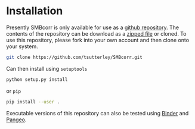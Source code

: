 Installation
============

Presently SMBcorr is only available for use as a [github repository](https://github.com/tsutterley/SMBcorr).
The contents of the repository can be download as a [zipped file](https://github.com/tsutterley/SMBcorr/archive/master.zip)  or cloned.
To use this repository, please fork into your own account and then clone onto your system.  
```bash
git clone https://github.com/tsutterley/SMBcorr.git
```
Can then install using `setuptools`
```bash
python setup.py install
```
or `pip`
```bash
pip install --user .
```

Executable versions of this repository can also be tested using [Binder](https://mybinder.org/v2/gh/tsutterley/SMBcorr/master) and [Pangeo](https://binder.pangeo.io/v2/gh/tsutterley/SMBcorr/master).
